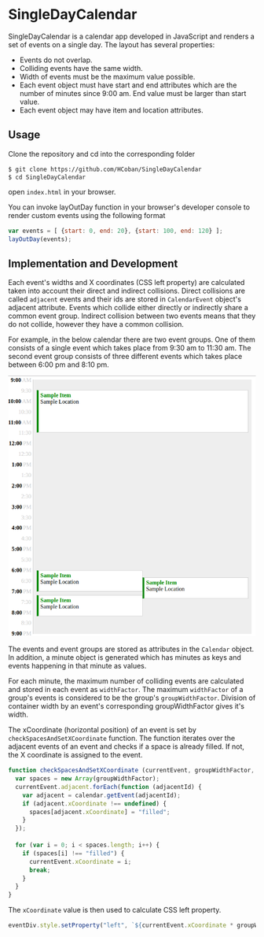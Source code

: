 # SingleDayCalendar

SingleDayCalendar is a calendar app developed in JavaScript and renders a set of events on a single
day. The layout has several properties:

- Events do not overlap.
- Colliding events have the same width.
- Width of events must be the maximum value possible.
- Each event object must have start and end attributes which are the
number of minutes since 9:00 am. End value must be larger than start value.
- Each event object may have item and location attributes.

## Usage

Clone the repository and cd into the corresponding folder

```
$ git clone https://github.com/HCoban/SingleDayCalendar
$ cd SingleDayCalendar
```

open `index.html` in your browser.

You can invoke layOutDay function in your browser's developer console to
render custom events using the following format

```javascript
var events = [ {start: 0, end: 20}, {start: 100, end: 120} ];
layOutDay(events);
```

## Implementation and Development

Each event's widths and X coordinates (CSS left property) are calculated
taken into account their direct and indirect collisions. Direct collisions
are called `adjacent` events and their ids are stored in `CalendarEvent`
object's adjacent attribute. Events which collide either directly or indirectly
share a common event group. Indirect collision between two events means
that they do not collide, however they have a common collision.

For example, in the below calendar there are two event groups. One of them
consists of a single event which takes place from 9:30 am to 11:30 am. The second event group consists of three different events which takes place between 6:00 pm and 8:10 pm.  

![calendar](docs/calendar.png)

The events and event groups are stored as attributes in the `Calendar` object. In addition, a minute object is generated which has minutes as keys and events happening in that minute as values.

For each minute, the maximum number of colliding events are calculated and stored in each event as `widthFactor`. The maximum `widthFactor` of a group's events is considered to be the group's `groupWidthFactor`. Division of container width by an event's corresponding groupWidthFactor gives it's width.

The xCoordinate (horizontal position) of an event is set by `checkSpacesAndSetXCoordinate` function. The function iterates over the adjacent events of an event and checks if a space is already filled. If not, the X coordinate is assigned to the event.

```javascript
function checkSpacesAndSetXCoordinate (currentEvent, groupWidthFactor, calendar) {
  var spaces = new Array(groupWidthFactor);
  currentEvent.adjacent.forEach(function (adjacentId) {
    var adjacent = calendar.getEvent(adjacentId);
    if (adjacent.xCoordinate !== undefined) {
      spaces[adjacent.xCoordinate] = "filled";
    }
  });

  for (var i = 0; i < spaces.length; i++) {
    if (spaces[i] !== "filled") {
      currentEvent.xCoordinate = i;
      break;
    }
  }
}
```

The `xCoordinate` value is then used to calculate CSS left property.

```javascript
eventDiv.style.setProperty("left", `${currentEvent.xCoordinate * groupWidth}px`);
```
